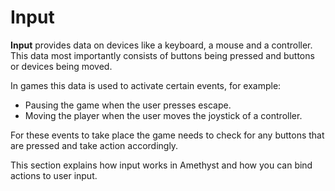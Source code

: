 # Input

**Input** provides data on devices like a keyboard, a mouse and a controller. This data most importantly consists of buttons being pressed and buttons or devices being moved.

In games this data is used to activate certain events, for example:

* Pausing the game when the user presses escape.
* Moving the player when the user moves the joystick of a controller.

For these events to take place the game needs to check for any buttons that are pressed and take action accordingly.

This section explains how input works in Amethyst and how you can bind actions to user input.